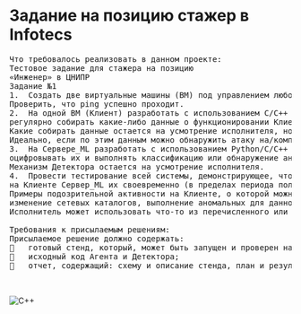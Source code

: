 # Задание на позицию стажер в Infotecs
<pre>
Что требовалось реализовать в данном проекте:
Тестовое задание для стажера на позицию
«Инженер» в ЦНИПР
Задание №1
1.	Создать две виртуальные машины (ВМ) под управлением любого Linux. Гипервизор – любой, работающий под Windows. Связать ВМ при помощи виртуальной сети.
Проверить, что ping успешно проходит.
2.	На одной ВМ (Клиент) разработать с использованием C/C++ ПО Агент,который будет запускаться автоматически вместе с Клиентом,
регулярно собирать какие-либо данные о функционировании Клиента и отправлять их на другую ВМ (Сервер_ML).
Какие собирать данные остается на усмотрение исполнителя, но желательно, чтобы они были важны с точки зрения информационной безопасности.
Идеально, если по этим данным можно обнаружить атаку на/компрометацию Клиента.
3.	На Сервере_ML разработать с использованием Python/C/C++ ПО Детектор, который будет регулярно принимать данные от Агента,
оцифровывать их и выполнять классификацию или обнаружение аномалий с помощью ML.
Механизм Детектора остается на усмотрение исполнителя.
4.	Провести тестирование всей системы, демонстрирующее, что при выполнении аномальных операций 
на Клиенте Сервер_ML их своевременно (в пределах периода получения данных от Клиента) обнаруживает и выдает сообщение об этом на консоль или в файл.
Примеры подозрительной активности на Клиенте, о которой можно собирать информацию: вход в систему в нерабочее время, повышение привилегий аккаунта,
изменение сетевых каталогов, выполнение аномальных для данной системы команд, аномальный трафик или объем трафика и др.
Исполнитель может использовать что-то из перечисленного или придумать любой свой вариант реализации.

Требования к присылаемым решениям:
Присылаемое решение должно содержать:
	готовый стенд, который, может быть запущен и проверен на любом ПК под управлением Windows, с установленным гипервизором;
	исходный код Агента и Детектора;
	отчет, содержащий: схему и описание стенда, план и результат тестирования стенда.


</pre>
![C++](https://img.shields.io/badge/c++-%2300599C.svg?style=for-the-badge&logo=c%2B%2B&logoColor=white)
